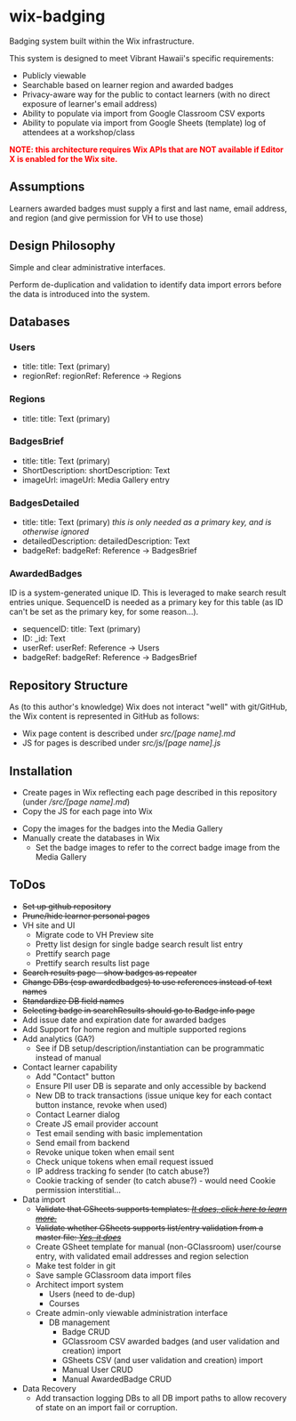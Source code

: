 # wix-badging
Badging system built within the Wix infrastructure.

This system is designed to meet Vibrant Hawaii's specific requirements:
* Publicly viewable
* Searchable based on learner region and awarded badges
* Privacy-aware way for the public to contact learners (with no direct exposure of learner's email address)
* Ability to populate via import from Google Classroom CSV exports
* Ability to populate via import from Google Sheets (template) log of attendees at a workshop/class

<strong style="color: red;">NOTE: this architecture requires Wix APIs that are NOT available if Editor X is enabled for the Wix site.</strong>

## Assumptions
Learners awarded badges must supply a first and last name, email address, and region (and give permission for VH to use those)

## Design Philosophy
Simple and clear administrative interfaces.

Perform de-duplication and validation to identify data import errors before the data is introduced into the system.

## Databases
### Users
* title: title: Text (primary)
* regionRef: regionRef: Reference -> Regions

### Regions
* title: title: Text (primary)

### BadgesBrief
* title: title: Text (primary)
* ShortDescription: shortDescription: Text
* imageUrl: imageUrl: Media Gallery entry

### BadgesDetailed
* title: title: Text (primary) _this is only needed as a primary key, and is otherwise ignored_
* detailedDescription: detailedDescription: Text
* badgeRef: badgeRef: Reference -> BadgesBrief

### AwardedBadges
ID is a system-generated unique ID. This is leveraged to make search result entries unique. SequenceID is needed as a primary key for this table (as ID can't be set as the primary key, for some reason...).
* sequenceID: title: Text (primary)
* ID: _id: Text
* userRef: userRef: Reference -> Users
* badgeRef: badgeRef: Reference -> BadgesBrief

## Repository Structure
As (to this author's knowledge) Wix does not interact "well" with git/GitHub, the Wix content is represented in GitHub as follows:
* Wix page content is described under *src/[page name].md*
* JS for pages is described under *src/js/[page name].js*

## Installation
+ Create pages in Wix reflecting each page described in this repository (under */src/[page name].md*)
+ Copy the JS for each page into Wix
* Copy the images for the badges into the Media Gallery
* Manually create the databases in Wix
  * Set the badge images to refer to the correct badge image from the Media Gallery

## ToDos
+ <del>Set up github repository
+ <del>Prune/hide learner personal pages
+ VH site and UI
  + Migrate code to VH Preview site
  + Pretty list design for single badge search result list entry
  + Prettify search page
  + Prettify search results list page
+ <del>Search results page - show badges as repeater
+ <del>Change DBs (esp awardedbadges) to use references instead of text names
+ <del>Standardize DB field names
+ <del>Selecting badge in searchResults should go to Badge info page
+ Add issue date and expiration date for awarded badges
+ Add Support for home region and multiple supported regions
+ Add analytics (GA?)
  * See if DB setup/description/instantiation can be programmatic instead of manual
+ Contact learner capability
    + Add "Contact" button
    + Ensure PII user DB is separate and only accessible by backend
    + New DB to track transactions (issue unique key for each contact button instance, revoke when used)
    + Contact Learner dialog
    + Create JS email provider account
    + Test email sending with basic implementation
    + Send email from backend
    + Revoke unique token when email sent
    + Check unique tokens when email request issued
    + IP address tracking fo sender (to catch abuse?)
    + Cookie tracking of sender (to catch abuse?) - would need Cookie permission interstitial...
+ Data import
    + <del>Validate that GSheets supports templates: [*It does, click here to learn  more.*](https://support.google.com/docs/answer/148833?co=GENIE.Platform%3DDesktop&hl=en#zippy=%2Csubmit-a-template)
    + <del>Validate whether GSheets supports list/entry validation from a master file: [*Yes, it does*](https://stackoverflow.com/questions/24839267/google-docs-create-drop-down-list-using-data-from-another-spreadsheet)
    + Create GSheet template for manual (non-GClassroom) user/course entry, with validated email addresses and region selection
    + Make test folder in git
    + Save sample GClassroom data import files
    + Architect import system
        + Users (need to de-dup)
        + Courses
    + Create admin-only viewable administration interface
        + DB management
          + Badge CRUD
          + GClassroom CSV awarded badges (and user validation and creation) import
          + GSheets CSV (and user validation and creation) import
          + Manual User CRUD
          + Manual AwardedBadge CRUD
+ Data Recovery
   + Add transaction logging DBs to all DB import paths to allow recovery of state on an import fail or corruption. 
  